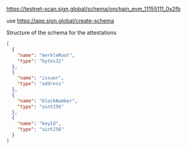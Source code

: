 https://testnet-scan.sign.global/schema/onchain_evm_11155111_0x2fb

use https://app.sign.global/create-schema

Structure of the schema for the attestations

```json
[
  {
    "name": "merkleRoot",
    "type": "bytes32"
  },
  {
    "name": "issuer",
    "type": "address"
  },
  {
    "name": "blockNumber",
    "type": "uint256"
  },
  {
    "name": "keyId",
    "type": "uint256"
  }
]
```